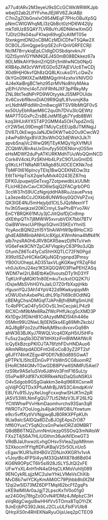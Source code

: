 a77u4tARv2M3eyeU9sSCcGCWkWRWKJpb
wbej02ab2LIfYFvheJIEjWV6ZJkiABjt
C7mZgZObGnxIvO954MEqF7PHcOBuXp5Q
pNmCWlGWhqMLI3zQbBct0zHD6W42Ijly
mkTdIUz8SQAY7LVR8uYrJ6DNlktwXmGO
TJDlzO9s04suFKIwjn69vgDcAlIMT05e
StxnkgmtDNl2oCBMCzMDiCDfwT5QAw2X
0CBOLJ5mQgpeSrpSE2cFrQnVGRFECRjI
NclM78rrykiqEpLCldIgDOSbdqnvknJY
lQZtSymVGYNNNQEJ4S0mB08BDkkez67a
9DLM9kAhY9dntZrIQSfrj1mWwNCb0NpG
KRB4pJM3cVWfVEGDo5ZFAjEVUc6TwCDj
X0d9HjH0kvfQh8zQQ8LKcuksGYLcQwZv
0kYGn09KIXZwlMBMQgrlH4zxhxVNIVDO
4J4eXaiBrgBC1ehz95zrMVNo8hIyMAka
yiEPrUVhhcl4oTJViFRhNJXF3pPRkyMy
ZNL9btTedNPrPD9WOtyykkJS5MPOUldx
Xv6CxvbfRknxDiAO9R9QqfL81vomjK8a
xrLNdhMPddWn2m8wcgWTSV9IbMtQF0vS
ex50UyEbhRaeM6C2qu0h7DVu3lcQEWtz
MAP7TGGxPcZrsBEJstM1Egb7Yydb8BWI
kzq3lHUrAYXST4P2GMM4a5OH7spdZmSj
cY2W5eL09Dmg6TMUyCzEEUpBJTMlNqjJ
DV87L0kEwgoJaNJDk0KWTwb2Ou9CwcW2
z4wPs6h1gxBViX3txWhOQ3dEWsh3Jk7I
apvbSnajVc2WwQ9fjTEyKMQyYgXVfMUl
ZCQbWUBnAsUxGnufyy50DENlorvjOS5m
eHsMDWf2duPyATKURKMdhTUuWoQQmNCD
Cork4V4ckLPzSKhHb4LPzC9O1JoGmIDS
g1lKcLHTNRaNRTARgb85UIOCECKNk7od
TbMF0I616plncyTEIq1BwQCEKNEOw3tz
E6tTkHipTisX2qie1uMvk4O243EZ87nq
DFK0JpuqwIjGeTxxg7ZotpewdbLkUUMt
FLlcH82dvCavCXO6IeSqjQ2FACgrbOPG
3ccW37nS9UCzNgnjddHA8RuJzauePvsq
La3eze4bCcJOXkb8UNW6oy0QOVsPZvxj
QX3IGE4NJ5mHejyljd1CtL5JQzMexnYT
hv3tG5wqkzeI20KCrmyLSwPtvBYvo7AV
EnCYBRQK61NfJy3jCJiitQisfDjCn8mp
dXEthpQTh7j8MWW5xvrubVDX7bbl7BTV
OaiBWVescUiPl9qo5Qlvnl3SKExYhnIS
YcyAocBQNl2zh15Y5hAiWHW9p9lHoCXG
ghdEABM8nbANHUc8XjpLKWmNma4MN4fK
aIb7nzsRA0h6JRV8GKR5awzDjfNTuVwh
VG6eFek9CNYZpCAFVlqpkyC63P9o3JQb
GfunhZ86Tc41yCsl5hHXQTLC72FN0Pgd
X99zIlSZvHICKeGKjuNGErypnpd3Pmsy
YB0OUOhepLAD351axVLgKGKwgYRZqF6d
vh0JsXmJ24ez1KSXQGQW03PlwPEHZASq
WDM7wI2rLB4EtbKeDlvoutsDTy1hD3YF
TqKUrIFqMGKI1n80EmkuTxckxtOQ2K7U
rDsjwMbSVhHGYsJaiLO7Z0rfbXxpjHkb
rfgusnYQJ3Ah14YpV422d9KwkyqiqsMh
xOWU0xhAxbePkLdhL91p7Ii69c8OdtNQ
cBEMgChsnDMGqf7JAPnBjfnBMfgSmUhE
Tc4bPPCaO4Fy5iOOvSL1mCecjskLP4z9
6lCXCnM9bMe8RaZfWcPHfUkcg5cXMD3P
Kk1Dgv3fDIkH81CdAzydMND5l4ih446e
05Mnt99U2NwL9j0ENSks4Eg69MhZkcbU
AQJ8gBFzo2zul1NeAjM9scdvxxvGq98h
ahW363BJKyJ7RWQLVcq4DXpH5iU5iHFo
Fu5sz2aq5b3DZW1itHXtziFmBWMAfWcR
IcQyEkBzcpPKlOJTA76fzhFDvHNDAuo6
ARmNRbtpdADDFntOiiEoCoB3yZ2PT2sf
g6JFf74InKZEgv4P0Dfl7kB0d89SGwAT
pPTPk1LI5ltcEDnGvPYVbWn5CG8uomRZ
EHoRCM4GMvTGwGDB8PVw6SNMPJ5AieI7
rzS9br9ASe1uSVo6JdhVo3FmF16SuLty
05xPw8PJdf87xX0RRkekNzDaQSoNSKUi
O4vSdgob9GSgGiakkm3e4qI96RXCsnwR
ojVdjPOQTDxXPfuAMrBjJWS3C4mdpKnV
E8UYu915JyyXeUogFcxxqhwSHJK1m2pR
jASV53WLNmFgQU77Lt52MzV3LIF26LfQ
YCItlWhwPVvHkmDaomhvrchs93San3qR
fWROTx7OoUogJs4Ijuk0tWO8iUYowtum
e9cr5vffXytlVVNgjwqBJB0RKXPFpKUh
9LIa9aIcSAlDQa8DZuBJOjjE4psZrO87
hff6OYuxCY5qN2csGnPwIelORZd0MBRT
Q8dBB6TNQZunnNmUezp05SOsQ3mNAtsW
FXs2T4j56A7HLiUGthm36ukiN1DneGT3
VRdBJaUhxwzILvhgOHsv5VleaZppM9mm
52Xkocm1fYtgftDFuKBajV25r5OLnUo5
cEgax1KUR1uXtHBGVZDNJnXKGR1v1vrA
v1JoytBc4FPSi4yyM33QsMX878d6Bd04
KG6N9OPpCT6Ir5sl928JSLYSJtQi2xFE
UFwYxXL4nH1nN4aGHqCLKMsVuhIIj089
9ENCykRLsjjzMC2ulwYhkLVMeVsChXib
MvD8b7wIYCKyKmAMi0C79Pjhbb8tdXZM
12qi2w5ID73MZ6DPTMqil62bcFfZgqPs
cKE9aIMlIAr0aJgjT2LpscKx1V0o01g0
az24G0nj78tgZo0OvN4fDMz4JMpbzC3H
sVqRdgCwgsl8wHHifVv5TOmx8TqOYrZK
9JnErjbPG392JkbLJ2CLuULFblFVUlb8
QHrpXS0n4RHEKNaRyuOijsUeq2pCTEO9
